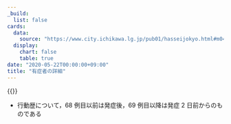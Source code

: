 ```yaml
---
_build:
  list: false
cards:
  data:
    source: "https://www.city.ichikawa.lg.jp/pub01/hasseijokyo.html#m04"
  display:
    chart: false
    table: true
date: "2020-05-22T00:00:00+09:00"
title: "有症者の詳細"
---
```


{{<table src="details_of_patients_with_symptoms">}}

- 行動歴について，68 例目以前は発症後，69 例目以降は発症 2 日前からのものである
